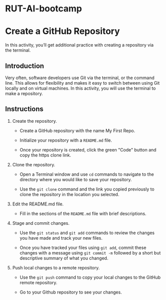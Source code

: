 # RUT-AI-bootcamp

# Create a GitHub Repository

In this activity, you’ll get additional practice with creating a repository via the terminal.

## Introduction

Very often, software developers use Git via the terminal, or the command line. This allows for flexibility and makes it easy to switch between using Git locally and on virtual machines. In this activity, you will use the terminal to make a repository.

## Instructions

1. Create the repository.

    * Create a GitHub repository with the name My First Repo.

    * Initialize your repository with a `README.md` file.

    * Once your repository is created, click the green "Code" button and copy the https clone link.

2. Clone the repository.

    * Open a Terminal window and use `cd` commands to navigate to the directory where you would like to save your repository.

    * Use the `git clone` command and the link you copied previously to clone the repository in the location you selected.

3. Edit the README.md file.

    * Fill in the sections of the `README.md` file with brief descriptions.

4. Stage and commit changes.

    * Use the `git status` and `git add` commands to review the changes you have made and track your new files.

    * Once you have tracked your files using `git add`, commit these changes with a message using `git commit -m` followed by a short but descriptive summary of what you changed.

5. Push local changes to a remote repository.

    * Use the `git push` command to copy your local changes to the GitHub remote repository.

    * Go to your Github repository to see your changes.

